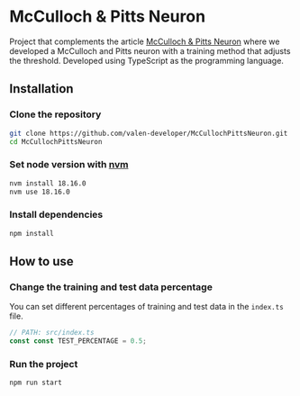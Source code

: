 # McCulloch & Pitts Neuron


Project that complements the article [McCulloch & Pitts Neuron](https://medium.com/@josephcardona/mcculloch-pitts-neuron-2e0b5d8df4d0) where we developed a McCulloch and Pitts neuron with a training method that adjusts the threshold. Developed using TypeScript as the programming language.

## Installation

### Clone the repository

```bash
git clone https://github.com/valen-developer/McCullochPittsNeuron.git
cd McCullochPittsNeuron
```

### Set node version with [nvm](https://github.com/nvm-sh/nvm#installing-and-updating)

```bash
nvm install 18.16.0
nvm use 18.16.0
```

### Install dependencies

```bash
npm install
```

## How to use

### Change the training and test data percentage

You can set different percentages of training and test data in the `index.ts` file.

```typescript
// PATH: src/index.ts
const const TEST_PERCENTAGE = 0.5;
```

### Run the project

```bash
npm run start
```
